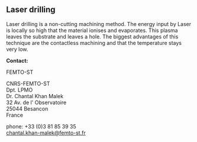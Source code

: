 ## Laser drilling

Laser drilling is a non-cutting machining method. The energy input by Laser is locally so high that the material ionises and evaporates. This plasma leaves the substrate and leaves a hole. The biggest advantages of this technique are the contactless machining and that the temperature stays very low.
<!--break-->
__Contact:__

FEMTO-ST

CNRS-FEMTO-ST  
Dpt. LPMO  
Dr. Chantal Khan Malek  
32 Av. de l' Observatoire   
25044 Besancon  
France

phone: +33 (0)3 81 85 39 35  
chantal.khan-malek@femto-st.fr